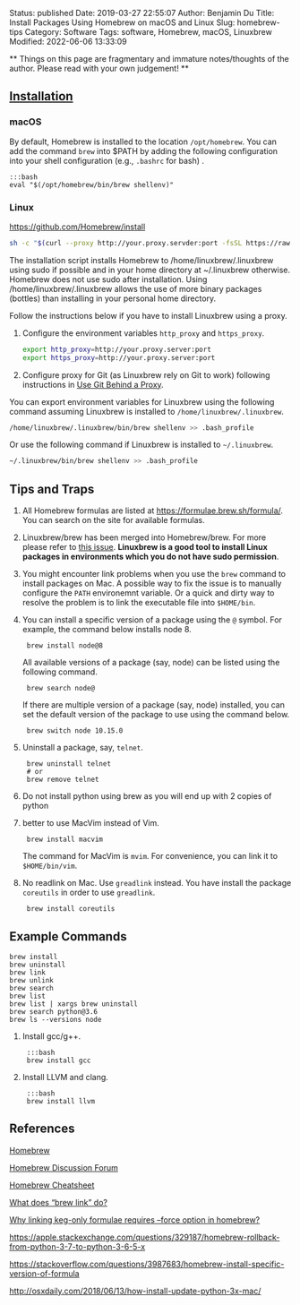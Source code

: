 Status: published
Date: 2019-03-27 22:55:07
Author: Benjamin Du
Title: Install Packages Using Homebrew on macOS and Linux
Slug: homebrew-tips
Category: Software
Tags: software, Homebrew, macOS, Linuxbrew
Modified: 2022-06-06 13:33:09

**
Things on this page are fragmentary and immature notes/thoughts of the author.
Please read with your own judgement!
**

## [Installation](https://github.com/Homebrew/install)

### macOS

By default,
Homebrew is installed to the location `/opt/homebrew`.
You can add the command `brew` into $PATH
by adding the following configuration into your shell configuration 
(e.g., `.bashrc` for bash)
.

    :::bash
    eval "$(/opt/homebrew/bin/brew shellenv)"

### Linux

https://github.com/Homebrew/install

```Bash
sh -c "$(curl --proxy http://your.proxy.servder:port -fsSL https://raw.githubusercontent.com/Linuxbrew/install/master/install.sh)"
```
The installation script installs Homebrew to /home/linuxbrew/.linuxbrew using sudo if possible 
and in your home directory at ~/.linuxbrew otherwise. 
Homebrew does not use sudo after installation. 
Using /home/linuxbrew/.linuxbrew allows the use of more binary packages (bottles) 
than installing in your personal home directory.

Follow the instructions below if you have to install Linuxbrew using a proxy.

1. Configure the environment variables `http_proxy` and `https_proxy`.
    ```Bash
    export http_proxy=http://your.proxy.server:port
    export https_proxy=http://your.proxy.server:port
    ```
2. Configure proxy for Git (as Linuxbrew rely on Git to work) following instructions in
    [Use Git Behind a Proxy](http://www.legendu.net/en/blog/use-git-behind-a-proxy/).


You can export environment variables for Linuxbrew using the following command
assuming Linuxbrew is installed to `/home/linuxbrew/.linuxbrew`.
```Bash
/home/linuxbrew/.linuxbrew/bin/brew shellenv >> .bash_profile
```
Or use the following command if Linuxbrew is installed to `~/.linuxbrew`.
```Bash
~/.linuxbrew/bin/brew shellenv >> .bash_profile
```

## Tips and Traps

1. All Homebrew formulas are listed at https://formulae.brew.sh/formula/.
    You can search on the site for available formulas.

1. Linuxbrew/brew has been merged into Homebrew/brew.
    For more please refer to [this issue](https://github.com/Linuxbrew/brew/issues/1).
    **Linuxbrew is a good tool to install Linux packages 
    in environments which you do not have sudo permission**.

1. You might encounter link problems when you use the `brew` command to install packages on Mac.
    A possible way to fix the issue is to manually configure the `PATH` environemnt variable.
    Or a quick and dirty way to resolve the problem is to link the executable file into `$HOME/bin`.

2. You can install a specific version of a package using the `@` symbol.
    For example,
    the command below installs node 8.

        brew install node@8

    All available versions of a package (say, node) can be listed using the following command.

        brew search node@

    If there are multiple version of a package (say, node) installed, 
    you can set the default version of the package to use using the command below.

        brew switch node 10.15.0

2. Uninstall a package, say, `telnet`.

        brew uninstall telnet
        # or
        brew remove telnet

2. Do not install python using brew as you will end up with 2 copies of python

3. better to use MacVim instead of Vim. 

        brew install macvim

    The command for MacVim is `mvim`. 
    For convenience, 
    you can link it to `$HOME/bin/vim`.

4. No readlink on Mac.  Use `greadlink` instead.
    You have install the package `coreutils` in order to use `greadlink`.

        brew install coreutils

## Example Commands

```
brew install 
brew uninstall
brew link
brew unlink 
brew search 
brew list
brew list | xargs brew uninstall
brew search python@3.6
brew ls --versions node
```

1. Install gcc/g++.

        :::bash
        brew install gcc

2. Install LLVM and clang.

        :::bash
        brew install llvm

## References

[Homebrew](https://brew.sh/)

[Homebrew Discussion Forum](https://discourse.brew.sh/latest)

[Homebrew Cheatsheet](https://devhints.io/homebrew)

[What does “brew link” do?](https://stackoverflow.com/questions/33268389/what-does-brew-link-do)

[Why linking keg-only formulae requires –force option in homebrew?](https://discourse.brew.sh/t/why-linking-keg-only-formulae-requires-force-option-in-homebrew/2435)

https://apple.stackexchange.com/questions/329187/homebrew-rollback-from-python-3-7-to-python-3-6-5-x

https://stackoverflow.com/questions/3987683/homebrew-install-specific-version-of-formula

http://osxdaily.com/2018/06/13/how-install-update-python-3x-mac/

